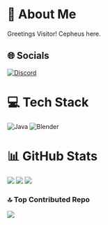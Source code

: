 # 💫 About Me
Greetings Visitor! Cepheus here.


## 🌐 Socials
[![Discord](https://img.shields.io/badge/Discord-%237289DA.svg?logo=discord&logoColor=white)](https://discord.gg/https://discord.com/users/834044848902111245) 

# 💻 Tech Stack
![Java](https://img.shields.io/badge/java-%23ED8B00.svg?style=for-the-badge&logo=openjdk&logoColor=white)   ![Blender](https://img.shields.io/badge/blender-%23F5792A.svg?style=for-the-badge&logo=blender&logoColor=white)

# 📊 GitHub Stats
![](https://github-readme-stats.vercel.app/api?username=cepheus101&theme=tokyonight&hide_border=false&include_all_commits=false&count_private=false)
![](https://github-readme-streak-stats.herokuapp.com/?user=cepheus101&theme=tokyonight&hide_border=false)
![](https://github-readme-stats.vercel.app/api/top-langs/?username=cepheus101&theme=tokyonight&hide_border=false&include_all_commits=false&count_private=false&layout=compact)

### 🔝 Top Contributed Repo
![](https://github-contributor-stats.vercel.app/api?username=cepheus101&limit=5&theme=tokyonight&combine_all_yearly_contributions=true)

<!-- Proudly created with GPRM ( https://gprm.itsvg.in ) -->
